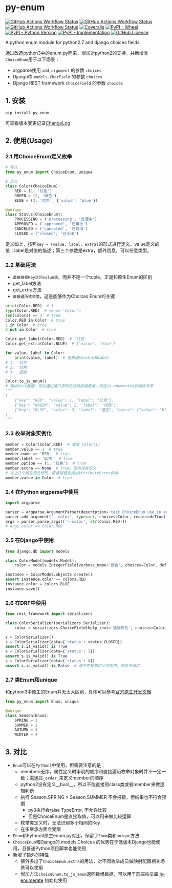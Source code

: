 # py-enum

[![GitHub Actions Workflow Status](https://github.com/SkylerHu/py-enum/actions/workflows/pre-commit.yml/badge.svg?branch=master)](https://github.com/SkylerHu/py-enum)
[![GitHub Actions Workflow Status](https://github.com/SkylerHu/py-enum/actions/workflows/test-py3.yml/badge.svg?branch=master)](https://github.com/SkylerHu/py-enum)
[![GitHub Actions Workflow Status](https://github.com/SkylerHu/py-enum/actions/workflows/test-py27.yml/badge.svg?branch=master)](https://github.com/SkylerHu/py-enum)
[![Coveralls](https://img.shields.io/coverallsCoverage/github/SkylerHu/py-enum?branch=master)](https://github.com/SkylerHu/py-enum)
[![PyPI - Wheel](https://img.shields.io/pypi/wheel/py-enum)](https://github.com/SkylerHu/py-enum)
[![PyPI - Python Version](https://img.shields.io/pypi/pyversions/py-enum)](https://github.com/SkylerHu/py-enum)
[![PyPI - Implementation](https://img.shields.io/pypi/implementation/py-enum)](https://github.com/SkylerHu/py-enum)
[![GitHub License](https://img.shields.io/github/license/SkylerHu/py-enum)](https://github.com/SkylerHu/py-enum)

A python enum module for python2.7 and django choices fields.

通过改造python3中的enum.py而来，增加对python2的支持，并新增类`ChoiceEnum`用于以下场景：
- argparse使用 `add_argument` 的参数 `choices`
- Django中 `models.CharField` 的参数 `choices`
- Django REST framework `ChoiceField` 的参数 `choices`


## 1. 安装

	pip install py-enum

可查看版本变更记录[ChangeLog](./docs/CHANGELOG-1.x.md)

## 2. 使用(Usage)

### 2.1 用ChoiceEnum定义枚举

```python
# 导入
from py_enum import ChoiceEnum, unique

# 定义
class Color(ChoiceEnum):
    RED = (1, '红色')
    GREEN = (2, '绿色')
    BLUE = (3, '蓝色', {'value': 'blue'})

@unique
class Status(ChoiceEnum):
    PROCESSING = ('processing', '处理中')
    APPROVED = ('approved', '已审批')
    CANCELED = ('canceled', '已取消')
    CLOSED = ('closed', '已关闭')
```
定义如上，按照`Key = (value, label, extra)`的形式进行定义，value定义的值；label是对值的描述；第三个参数是extra，额外信息，可以任意类型。

### 2.2 基础用法
- `直接根据Key访问value值`，而并不是一个tuple，正是和原生Enum的区别
- get_label方法
- get_extra方法
- `直接遍历枚举类`，这是能够作为Choices Enum的关键

```python
print(Color.RED)  # 1
type(Color.RED)  # <enum 'Color'>
len(colors) == 3  # true
Color.RED in Color  # true
1 in Color  # true
0 not in Color  # true

Color.get_label(Color.RED)  # '红色'
Color.get_extra(Color.BLUE)  # {'value': 'blue'}

for value, label in Color:
    print(value, label)  # 直接遍历value和label
# 1, '红色'
# 2, '绿色'
# 3, '蓝色'

Color.to_js_enum()
# 输出dict数据，可以通过接口序列化后给前端使用，结合js-enumerate前端枚举库
"""
[
    {"key": "RED", "value": 1, "label": "红色"},
    {"key": "GREEN", "value": 2, "label": "绿色"},
    {"key": "BLUE", "value": 3, "label": "蓝色", "extra": {"value": "blue"}}
]
"""
```

### 2.3 枚举对象实例化
```python
member = Color(Color.RED)  # 或者 Color(1)
member.value == 1  # true
member.name == 'RED'  # true
member.label == '红色'  # true
member.option == (1, '红色')  # true
member.extra == None  # true，因为没有定义
# 以上几个属性无法修改，直接赋值会抛出AttributeError异常
member.value in Color  # true
```

### 2.4 在Python argparse中使用
```python
import argparse

parser = argparse.ArgumentParser(description='test ChoiceEnum use in argparse.')
parser.add_argument('--color', type=int, choices=Color, required=True)
args = parser.parse_args(['--color', str(Color.RED)])
# args.color == Color.RED
```

### 2.5 在Django中使用
```python
from django.db import models

class ColorModel(models.Model):
    color = models.IntegerField(verbose_name='颜色', choices=Color, default=Color.RED)

instance = ColorModel.objects.create()
assert instance.color == colors.RED
instance.color = colors.BLUE
instance.save()
```

### 2.6 在DRF中使用
```python
from rest_framework import serializers

class ColorSerializer(serializers.Serializer):
    color = serializers.ChoiceField(help_text='选择颜色', choices=Color, default=Color.RED)

s = ColorSerializer()
s = ColorSerializer(data={'status': status.CLOSED})
assert s.is_valid() is True
s = ColorSerializer(data={'status': 1})
assert s.is_valid() is True
s = ColorSerializer(data={'status': 0})
assert s.is_valid() is False  # 值不在枚举定义范围内，校验不通过
```

### 2.7 类Enum和unique
和python3中原生的Enum并无太大区别，具体可以参考[官方原生开发文档](https://docs.python.org/3.6/library/enum.html)

```python
from py_enum import Enum, unique

@unique
class Season(Enum):
    SPRING = 1
    SUMMER = 2
    AUTUMN = 3
    WINTER = 4
```

## 3. 对比
- `Enum`可以在`Python2`中使用，但需要注意的是：
  - members无序，属性定义时申明的顺序和直接遍历枚举对象时并不一定一致；需通过`_order_`来定义member的顺序
  - python2没有定义__bool__，所以不能直接用class类或者member来做逻辑判断
  - 执行 Season.SPRING > Season.SUMMER 不会报错，但结果也不符合预期
    - py3执行会raise TypeError, 不允许比较
    - 但是ChoiceEnum是直接取值，可以用来做比较运算
  - 枚举类定义时，无法识别多个相同的Key
  - 在多继承方面会受限
- `Enum`和Python3原生enum.py对比，保留了`Enum`类和`unique`方法
- `ChoiceEnum`和Django的 models.Choices 的优势在于低版本Django也能使用，且普通Python项目脚本也能使用
- 新增了额外的特性
  - 额外多出了`ChoiceEnum.extra`的用法，对不同枚举成员做映射配置相关场景可以使用
  - 增加方法`ChoiceEnum.to_js_enum`返回数组数据，可以用于前端枚举库 [js-enumerate](https://github.com/SkylerHu/js-enum) 初始化使用
